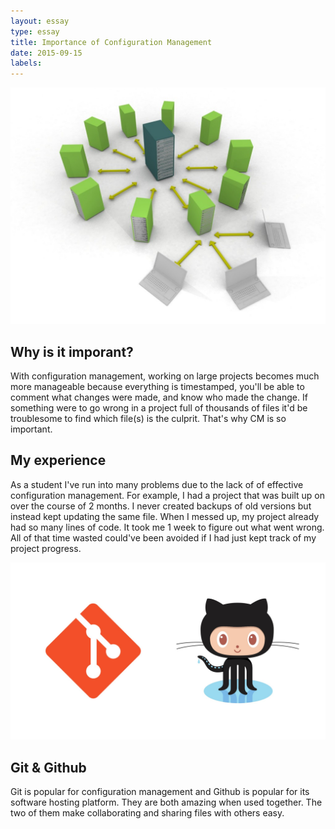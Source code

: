 ```yaml
---
layout: essay
type: essay
title: Importance of Configuration Management
date: 2015-09-15
labels:
---
```


<img src="../images/software.jpg" style="max-width:100%;">

## Why is it imporant?

With configuration management, working on large projects becomes much more manageable because everything is timestamped,
you'll be able to comment what changes were made, and know who made the change. If something were to go wrong in a project full of thousands of files it'd be troublesome to find which file(s) is the culprit. That's why CM is so important.

## My experience

As a student I've run into many problems due to the lack of of effective configuration management. For example, I had a project that was built up on over the course of 2 months. I never created backups of old versions but instead kept updating the same file. When I messed up, my project already had so many lines of code. It took me 1 week to figure out what went wrong. All of that time wasted could've been avoided if I had just kept track of my project progress.

<img src="../images/git.jpg" style="max-width:100%;">

## Git & Github

Git is popular for configuration management and Github is popular for its software hosting platform. They are both amazing when used together. The two of them make collaborating and sharing files with others easy.
